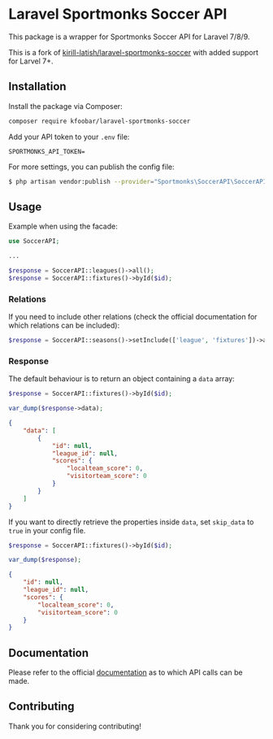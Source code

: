 # Laravel Sportmonks Soccer API

This package is a wrapper for Sportmonks Soccer API for Laravel 7/8/9.

This is a fork of [kirill-latish/laravel-sportmonks-soccer](https://github.com/kirill-latish/laravel-sportmonks-soccer) with added support for Larvel 7+.

## Installation

Install the package via Composer:

```bash
composer require kfoobar/laravel-sportmonks-soccer
```

Add your API token to your `.env` file:

```
SPORTMONKS_API_TOKEN=
```

For more settings, you can publish the config file:

```bash
$ php artisan vendor:publish --provider="Sportmonks\SoccerAPI\SoccerAPIServiceProvider"
```

## Usage

Example when using the facade:

```php
use SoccerAPI;

...

$response = SoccerAPI::leagues()->all();
$response = SoccerAPI::fixtures()->byId($id);
```

### Relations

If you need to include other relations (check the official documentation for which relations can be included):

```php
$response = SoccerAPI::seasons()->setInclude(['league', 'fixtures'])->all();
```
### Response
The default behaviour is to return an object containing a `data` array:

```php
$response = SoccerAPI::fixtures()->byId($id);

var_dump($response->data);
```

```json
{
    "data": [
        {
            "id": null,
            "league_id": null,
            "scores": {
                "localteam_score": 0,
                "visitorteam_score": 0
            }
        }
    ]
}
```

If you want to directly retrieve the properties inside `data`, set `skip_data` to `true` in your config file.

```php
$response = SoccerAPI::fixtures()->byId($id);

var_dump($response);
```

```json
{
    "id": null,
    "league_id": null,
    "scores": {
        "localteam_score": 0,
        "visitorteam_score": 0
    }
}
```

## Documentation

Please refer to the official [documentation](https://www.sportmonks.com/sports/soccer) as to which API calls can be made.


## Contributing

Thank you for considering contributing!
